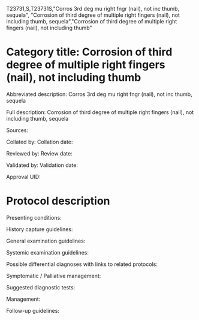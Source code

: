 T23731,S,T23731S,"Corros 3rd deg mu right fngr (nail), not inc thumb, sequela", "Corrosion of third degree of multiple right fingers (nail), not including thumb, sequela","Corrosion of third degree of multiple right fingers (nail), not including thumb"
# Category title: Corrosion of third degree of multiple right fingers (nail), not including thumb

Abbreviated description: Corros 3rd deg mu right fngr (nail), not inc thumb, sequela

Full description: Corrosion of third degree of multiple right fingers (nail), not including thumb, sequela

Sources:

Collated by:
Collation date:

Reviewed by:
Review date:

Validated by:
Validation date:

Approval UID:

# Protocol description

Presenting conditions:

History capture guidelines:

General examination guidelines:

Systemic examination guidelines:

Possible differential diagnoses with links to related protocols:

Symptomatic / Palliative management:

Suggested diagnostic tests:

Management:

Follow-up guidelines:
